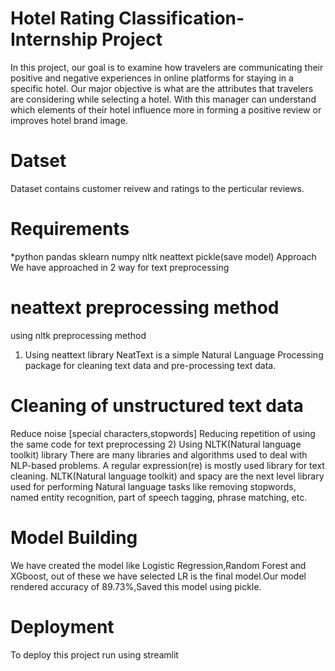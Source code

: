 # Hotel Rating Classification-Internship Project
In this project, our goal is to examine how travelers are communicating their positive and negative experiences in online platforms for staying in a specific hotel. Our major objective is what are the attributes that travelers are considering while selecting a hotel. With this manager can understand which elements of their hotel influence more in forming a positive review or improves hotel brand image.

# Datset
Dataset contains customer reivew and ratings to the perticular reviews.

# Requirements
*python
pandas
sklearn
numpy
nltk
neattext
pickle(save model)
Approach
We have approached in 2 way for text preprocessing

# neattext preprocessing method
using nltk preprocessing method
1) Using neattext library
NeatText is a simple Natural Language Processing package for cleaning text data and pre-processing text data.

# Cleaning of unstructured text data
Reduce noise [special characters,stopwords]
Reducing repetition of using the same code for text preprocessing
2) Using NLTK(Natural language toolkit) library
There are many libraries and algorithms used to deal with NLP-based problems. A regular expression(re) is mostly used library for text cleaning. NLTK(Natural language toolkit) and spacy are the next level library used for performing Natural language tasks like removing stopwords, named entity recognition, part of speech tagging, phrase matching, etc.

# Model Building
We have created the model like Logistic Regression,Random Forest and XGboost, out of these we have selected LR is the final model.Our model rendered accuracy of 89.73%,Saved this model using pickle.

# Deployment
To deploy this project run using streamlit
